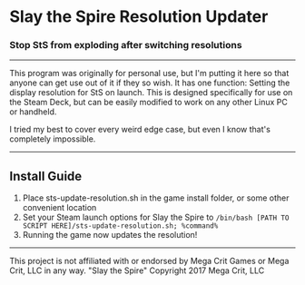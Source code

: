 # Slay the Spire Resolution Updater
### Stop StS from exploding after switching resolutions

---

This program was originally for personal use, but I'm putting it here so that
anyone can get use out of it if they so wish. It has one function:
Setting the display resolution for StS on launch. This is designed specifically
for use on the Steam Deck, but can be easily modified to work on any other
Linux PC or handheld.

I tried my best to cover every weird edge case, but even I know that's
completely impossible.

---

## Install Guide
1. Place sts-update-resolution.sh in the game install folder,
or some other convenient location
2. Set your Steam launch options for Slay the Spire to
`/bin/bash [PATH TO SCRIPT HERE]/sts-update-resolution.sh; %command%`
3. Running the game now updates the resolution!

---

This project is not affiliated with or endorsed by Mega Crit Games
or Mega Crit, LLC in any way.
"Slay the Spire" Copyright 2017 Mega Crit, LLC
